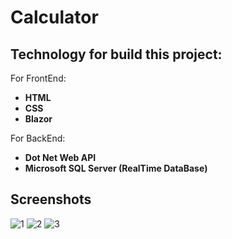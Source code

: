# Calculator

## Technology for build this project:

For FrontEnd:
- **HTML**
- **CSS**
- **Blazor**

For BackEnd:

- **Dot Net Web API**
- **Microsoft SQL Server (RealTime DataBase)**

## Screenshots

![1](https://github.com/Samim-Arefin/Calculator/assets/67612178/2e556017-67bf-4438-aac5-e4a213f295e7)
![2](https://github.com/Samim-Arefin/Calculator/assets/67612178/645b4526-45d9-4453-bd75-e3087b689cef)
![3](https://github.com/Samim-Arefin/Calculator/assets/67612178/7fc292c8-5eb4-4755-8f03-9b76ce12b4e3)
